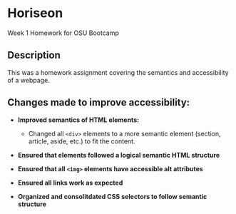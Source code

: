 # Horiseon

Week 1 Homework for OSU Bootcamp

## Description

This was a homework assignment covering the semantics and accessibility of a webpage.

## Changes made to improve accessibility:

  * **Improved semantics of HTML elements:**
    
    * Changed all `<div>` elements to a more semantic element (section, article, aside, etc.) to fit the content.
    
  * **Ensured that elements followed a logical semantic HTML structure**
    
  * **Ensured that all `<img>` elements have accessible alt attributes**
  
  * **Ensured all links work as expected**
  
  * **Organized and consolitdated CSS selectors to follow semantic structure**